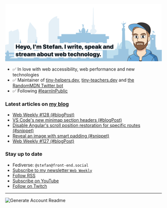<img alt="Heyo, I'm Stefan. I write and speak about web technology." src="https://raw.githubusercontent.com/stefanjudis/stefanjudis/main/screenshot.png">

- ✅ In love with web accessibility, web performance and new technologies
- ✅ Maintainer of [tiny-helpers.dev](https://tiny-helpers.dev), [tiny-teachers.dev](https://tiny-teachers.dev/) and [the RandomMDN Twitter bot](https://twitter.com/randomMDN)
- ✅ Following [#learnInPublic](https://www.stefanjudis.com/today-i-learned/)
### Latest articles on [my blog](https://www.stefanjudis.com)

<!-- BLOG-POST-LIST:START -->
- [Web Weekly #128 &lpar;#blogPost&rpar;](https://www.stefanjudis.com/blog/web-weekly-128/)
- [VS Code&#39;s new minimap section headers &lpar;#blogPost&rpar;](https://www.stefanjudis.com/blog/vs-code-minimap-section-headers/)
- [Disable Angular&#39;s scroll position restoration for specific routes &lpar;#snippet&rpar;](https://www.stefanjudis.com/snippets/disable-angular-scroll-position-restoration/)
- [Reveal an image with smart padding &lpar;#snippet&rpar;](https://www.stefanjudis.com/snippets/image-padding-trick/)
- [Web Weekly #127 &lpar;#blogPost&rpar;](https://www.stefanjudis.com/blog/web-weekly-127/)
<!-- BLOG-POST-LIST:END -->

### Stay up to date

- Fediverse: `@stefan@front-end.social`
- [Subscribe to my newsletter `Web Weekly`](https://webweekly.email/)
- [Follow RSS](https://www.stefanjudis.com/feeds/)
- [Subscribe on YouTube](https://youtube.com/c/stefanjudis)
- [Follow on Twitch](https://www.twitch.tv/stefanjudis)

---

![Generate Account Readme](https://github.com/stefanjudis/stefanjudis/workflows/Generate%20Account%20Readme/badge.svg)
